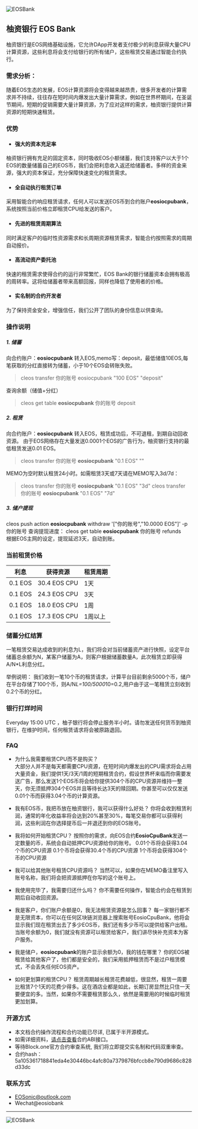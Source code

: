 ![EOSBank](https://github.com/eosonic/EOSBank/blob/master/image/banner.png)

  
## 柚资银行 EOS Bank

柚资银行是EOS网络基础设施，它允许DApp开发者支付极少的利息获得大量CPU计算资源，这些利息将会支付给银行的所有储户，这些租赁交易通过智能合约执行。

### 需求分析：
随着EOS生态的发展，EOS计算资源将会变得越来越昂贵，很多开发者的计算需求并不持续，往往存在短时间内爆发出大量计算需求，例如在世界杯期间，在圣诞节期间，短期的促销需要大量计算资源，为了应对这样的需求，柚资银行提供计算资源的短期快速租赁。


### 优势

- #### 强大的资本充足率
柚资银行拥有充足的固定资本，同时吸收EOS小额储蓄，我们支持客户以大于1个EOS的数量储蓄自己的EOS币，我们会把利息收入返还给储蓄者。多样的资金来源，强大的资本保证，充分保障快速变化的租赁需求。

- #### 全自动执行租赁订单
采用智能合约响应租赁请求，任何人可以发送EOS币到合约账户**eosiocpubank**，系统按照当前价格立即租赁CPU给发送的客户。

- #### 先进的租赁周期算法
同时满足客户的临时性资源需求和长周期资源租赁需求，智能合约按照需求的周期自动报价。

- #### 高流动资产委托池
快速的租赁需求使得合约的运行非常繁忙，EOS Bank的银行储蓄资本会拥有极高的周转率。这将给储蓄者带来高额回报，同样也降低了使用者的价格。

- #### 实名制的合约开发者
为了保持资金安全，增强信任，我们公开了团队的身份信息以供查询。


### 操作说明

##### 1. 储蓄  
向合约账户：**eosiocpubank** 转入EOS,memo写：deposit，最低储值10EOS,每笔获取的分红直接转为储蓄，小于10个EOS会转账失败。
> cleos transfer 你的账号 eosiocpubank "100 EOS" "deposit"

查询余额（储值+分红）
> cleos get table **eosiocpubank** 你的账号 deposit

##### 2. 租赁
向合约账户：**eosiocpubank** 转入EOS，租赁成功后，不可退租，到期自动回收资源。 
由于EOS网络存在大量发送0.0001个EOS的广告行为，柚资银行支持的最低租赁发送0.01 EOS。 
> cleos transfer 你的账号 **eosiocpubank** "0.1 EOS" "" 

MEMO为空时默认租赁24小时。如需租赁3天或7天请在MEMO写入3d/7d： 
> cleos transfer 你的账号 **eosiocpubank** "0.1 EOS" "3d" 
> cleos transfer 你的账号 **eosiocpubank** "0.1 EOS" "7d" 

##### 3. 储户提现
cleos push action **eosiocpubank** withdraw '["你的账号","10.0000 EOS"]' -p 你的账号 
查询提现进度：
cleos get table **eosiocpubank** 你的账号 refunds  
根据EOS主网的设定，提现延迟3天，自动到账。

### 当前租赁价格

利息 | 获得资源 | 租赁周期 | 
------------ | -------------|-------------
0.1 EOS | 30.4 EOS CPU | 1天 | 
0.1 EOS | 24.3 EOS CPU | 3天 | 
0.1 EOS | 18.0 EOS CPU | 1周 | 
0.1 EOS | 17.3 EOS CPU | 1周以上 | 

### 储蓄分红结算

一笔租赁交易达成收到的利息为L，我们将会对当前储蓄资产进行快照，设定平台储蓄总余额为N，某客户储蓄为A，则客户根据储蓄数量A，此次租赁立即获得A/N*L利息分红。

举例说明：
我们收到一笔10个币的租赁请求，计算平台目前剩余5000个币，储户在平台存储了100个币，则A/N*L=100/5000*10=0.2,用户由于这一笔租赁立刻收到0.2个币的分红。

### 银行打烊时间
Everyday 15:00 UTC ，柚子银行将会停止服务半小时。请勿发送任何货币到柚资银行，在维护时间，任何租赁请求将会被原路退回。

### FAQ
- 为什么我需要租赁CPU而不是购买？  
大部分人并不是每天都需要CPU资源，在短时间内爆发出的CPU需求将会占用大量资金，我们提供1天/3天/1周的短期租赁合约，假设世界杯来临而你需要发送广告，那么发送1个EOS币将会给你提供304个币的CPU资源并维持一整天，你无须抵押304个EOS并且等待长达3天的赎回期。你甚至可以仅仅发送0.01个币而获得3.04个币的计算资源。

- 我有EOS币，我把币放在柚资银行，我可以获得什么好处？
你将会收到租赁利润，通常的年化收益率将会达到20%甚至30%，每笔交易你都可以获得利润，这些利润在你选择提币后一并退还到你的EOS账号。

- 我将如何开始租赁CPU？
按照你的需求，向EOS合约**EosioCpuBank**发送一定数量的币，系统会自动抵押CPU资源给你的账号。
0.01个币将会获得3.04个币的CPU资源
0.1个币将会获得30.4个币的CPU资源
1个币将会获得304个币的CPU资源

- 我可以给其他账号租赁CPU资源吗？
当然可以，如果你在MEMO备注里写入账号名称，我们将会把资源抵押在你写的这个账号上。

- 我使用完毕了，我需要归还什么吗？
你不需要任何操作，智能合约会在租赁到期后自动收回资源。

- 我是客户，你们账户余额是0，我无法租赁资源是怎么回事？
每一家银行都不是无限资本，你可以在任何区块链浏览器上搜索账号EosioCpuBank，他将会显示我们现在租赁出去了多少EOS币，我们还有多少币可以提供给客户出租。当账号余额为0，我们就没有资源可以租赁给客户，我们讲尽快补充资本为客户服务。

- 我是储户，**eosiocpubank**的账户显示余额为0，我的钱在哪里？
你的EOS被租赁给其他客户了，他们都是安全的，我们采用抵押租赁而不是过户租赁模式，不会丢失任何EOS资产。

- 如何更划算的租赁CPU？
租赁周期越长租赁花费越低，很显然，租赁一周要比租赁7个1天的花费少得多。这在酒店业都是如此，长期订房显然比只住一天要便宜的多。当然，如果你不需要租赁那么久，依然是需要用的时候临时租赁更加划算。

	
### 开源方式
- 本文档合约操作流程和合约功能已尽详, 已属于半开源模式。
- 如需详细资料，[请点击查看](https://eospark.com/MainNet/contract/eosiocpubank)合约ABI接口。
- 等待Block.one官方合约审查系统, 我们将立即提交实名制和代码双重审查。
- 合约hash：5a105361718841eda4e30446bc4afc80a7379876bfccb8e790d9686c828d33dc


### 联系方式
- EOSonic@outlook.com
- Wechat@eosiobank

---
![EOSBank](https://github.com/eosonic/EOSBank/blob/master/image/eosbank.png)
